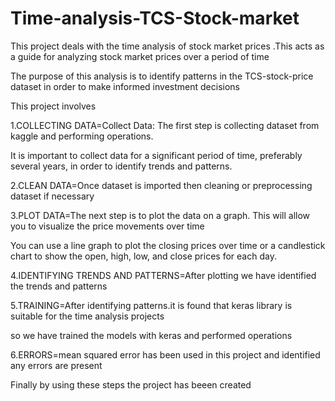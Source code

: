 # Time-analysis-TCS-Stock-market
This project deals with the time analysis of stock market prices .This acts as a guide for analyzing stock market prices over a period of time

The purpose of this analysis is to identify patterns in the TCS-stock-price dataset in order to make informed investment decisions

This project involves

1.COLLECTING DATA=Collect Data: The first step is collecting dataset from kaggle and performing operations.

It is important to collect data for a significant period of time, preferably several years, in order to identify trends and patterns.

2.CLEAN DATA=Once dataset is imported then cleaning or preprocessing dataset if necessary

3.PLOT DATA=The next step is to plot the data on a graph. This will allow you to visualize the price movements over time

You can use a line graph to plot the closing prices over time or a candlestick chart to show the open, high, low, and close prices for each day.

4.IDENTIFYING TRENDS AND PATTERNS=After plotting we have identified the trends and patterns

5.TRAINING=After identifying patterns.it is found that keras library is suitable for the time analysis projects

so we have trained the models with keras and performed operations

6.ERRORS=mean squared error has been used in this project and identified any errors are present

Finally by using these steps the project has beeen created
